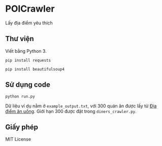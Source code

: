 # POICrawler
Lấy địa điểm yêu thích

## Thư viện

Viết bằng Python 3.

```
pip install requests
```

```
pip install beautifulsoup4
```

## Sử dụng code

```
python run.py
```

Dữ liệu ví dụ nằm ở ```example_output.txt```, với 300 quán ăn được lấy từ [Địa điểm ăn uống](http://diadiemanuong.com/tp-ho-chi-minh/3/). Giới hạn 300 được đặt trong ```diners_crawler.py```.

## Giấy phép

MIT License
